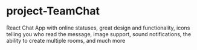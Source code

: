 # project-TeamChat
React Chat App with online statuses, great design and functionality, icons telling you who read the message, image support, sound notifications, the ability to create multiple rooms, and much more

